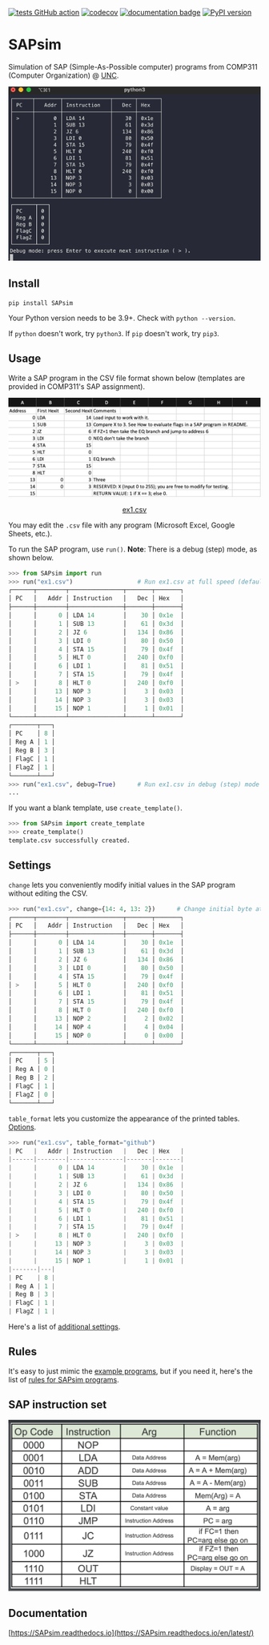 [![tests GitHub action](https://github.com/jesse-wei/SAPsim/actions/workflows/tests.yml/badge.svg)](https://github.com/jesse-wei/SAPsim/actions/workflows/tests.yml)
[![codecov](https://codecov.io/github/jesse-wei/SAPsim/branch/main/graph/badge.svg?token=RS7QI9QVKU)](https://codecov.io/github/jesse-wei/SAPsim)
[![documentation badge](https://readthedocs.org/projects/sapsim/badge/?version=latest)](https://SAPsim.readthedocs.io/en/latest/)
[![PyPI version](https://badge.fury.io/py/SAPsim.svg)](https://pypi.org/project/SAPsim/)

# SAPsim

Simulation of SAP (Simple-As-Possible computer) programs from COMP311 (Computer Organization) @ [UNC](https://unc.edu).

<p align="center">
    <img src="https://raw.githubusercontent.com/jesse-wei/SAPsim/main/docs/_static/SAPsim_demo.gif" alt="SAPsim demo">
</p>

## Install

`pip install SAPsim`

Your Python version needs to be 3.9+. Check with `python --version`.

If `python` doesn't work, try `python3`. If `pip` doesn't work, try `pip3`.

## Usage

Write a SAP program in the CSV file format shown below (templates are provided in COMP311's SAP assignment).

<p align="center">
    <img src="https://raw.githubusercontent.com/jesse-wei/SAPsim/main/docs/_static/ex1.jpg" alt="Screenshot of ex1.csv in Excel">
</p>
<p align="center">
    <a href="https://github.com/jesse-wei/SAPsim/blob/main/tests/public_prog/ex1.csv">ex1.csv</a>
</p>

You may edit the `.csv` file with any program (Microsoft Excel, Google Sheets, etc.).

To run the SAP program, use `run()`. **Note**: There is a debug (step) mode, as shown below.

```py
>>> from SAPsim import run
>>> run("ex1.csv")                  # Run ex1.csv at full speed (default)
┌──────┬────────┬───────────────┬───────┬───────┐
│ PC   │   Addr │ Instruction   │   Dec │ Hex   │
├──────┼────────┼───────────────┼───────┼───────┤
│      │      0 │ LDA 14        │    30 │ 0x1e  │
│      │      1 │ SUB 13        │    61 │ 0x3d  │
│      │      2 │ JZ 6          │   134 │ 0x86  │
│      │      3 │ LDI 0         │    80 │ 0x50  │
│      │      4 │ STA 15        │    79 │ 0x4f  │
│      │      5 │ HLT 0         │   240 │ 0xf0  │
│      │      6 │ LDI 1         │    81 │ 0x51  │
│      │      7 │ STA 15        │    79 │ 0x4f  │
│ >    │      8 │ HLT 0         │   240 │ 0xf0  │
│      │     13 │ NOP 3         │     3 │ 0x03  │
│      │     14 │ NOP 3         │     3 │ 0x03  │
│      │     15 │ NOP 1         │     1 │ 0x01  │
└──────┴────────┴───────────────┴───────┴───────┘
┌───────┬───┐
│ PC    │ 8 │
│ Reg A │ 1 │
│ Reg B │ 3 │
│ FlagC │ 1 │
│ FlagZ │ 1 │
└───────┴───┘
>>> run("ex1.csv", debug=True)      # Run ex1.csv in debug (step) mode
...
```

If you want a blank template, use `create_template()`.

```py
>>> from SAPsim import create_template
>>> create_template()
template.csv successfully created.
```

## Settings

`change` lets you conveniently modify initial values in the SAP program without editing the CSV.

```py
>>> run("ex1.csv", change={14: 4, 13: 2})      # Change initial byte at address 14 to 4 and at 13 to 2
┌──────┬────────┬───────────────┬───────┬───────┐
│ PC   │   Addr │ Instruction   │   Dec │ Hex   │
├──────┼────────┼───────────────┼───────┼───────┤
│      │      0 │ LDA 14        │    30 │ 0x1e  │
│      │      1 │ SUB 13        │    61 │ 0x3d  │
│      │      2 │ JZ 6          │   134 │ 0x86  │
│      │      3 │ LDI 0         │    80 │ 0x50  │
│      │      4 │ STA 15        │    79 │ 0x4f  │
│ >    │      5 │ HLT 0         │   240 │ 0xf0  │
│      │      6 │ LDI 1         │    81 │ 0x51  │
│      │      7 │ STA 15        │    79 │ 0x4f  │
│      │      8 │ HLT 0         │   240 │ 0xf0  │
│      │     13 │ NOP 2         │     2 │ 0x02  │
│      │     14 │ NOP 4         │     4 │ 0x04  │
│      │     15 │ NOP 0         │     0 │ 0x00  │
└──────┴────────┴───────────────┴───────┴───────┘
┌───────┬───┐
│ PC    │ 5 │
│ Reg A │ 0 │
│ Reg B │ 2 │
│ FlagC │ 1 │
│ FlagZ │ 0 │
└───────┴───┘
```

`table_format` lets you customize the appearance of the printed tables. [Options](https://github.com/astanin/python-tabulate#table-format).

```py
>>> run("ex1.csv", table_format="github")
| PC   |   Addr | Instruction   |   Dec | Hex   |
|------|--------|---------------|-------|-------|
|      |      0 | LDA 14        |    30 | 0x1e  |
|      |      1 | SUB 13        |    61 | 0x3d  |
|      |      2 | JZ 6          |   134 | 0x86  |
|      |      3 | LDI 0         |    80 | 0x50  |
|      |      4 | STA 15        |    79 | 0x4f  |
|      |      5 | HLT 0         |   240 | 0xf0  |
|      |      6 | LDI 1         |    81 | 0x51  |
|      |      7 | STA 15        |    79 | 0x4f  |
| >    |      8 | HLT 0         |   240 | 0xf0  |
|      |     13 | NOP 3         |     3 | 0x03  |
|      |     14 | NOP 3         |     3 | 0x03  |
|      |     15 | NOP 1         |     1 | 0x01  |
|-------|---|
| PC    | 8 |
| Reg A | 1 |
| Reg B | 3 |
| FlagC | 1 |
| FlagZ | 1 |
```

Here's a list of [additional settings](https://SAPsim.readthedocs.io/en/latest/#additional-settings).

## Rules

It's easy to just mimic the [example programs](https://github.com/jesse-wei/SAPsim/tree/main/tests/public_prog), but if you need it, here's the list of [rules for SAPsim programs](https://SAPsim.readthedocs.io/en/latest/rules.html).

## SAP instruction set

<p align="center">
    <img src="https://raw.githubusercontent.com/jesse-wei/SAPsim/main/docs/_static/sap_instruction_set.jpg" alt="SAP instruction set">
</p>

## Documentation

[https://SAPsim.readthedocs.io](https://SAPsim.readthedocs.io/en/latest/)
